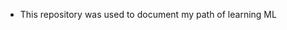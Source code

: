 - This repository was used to document my path of learning ML
<!---
liuserendipity/liuserendipity is a ✨ special ✨ repository because its `README.md` (this file) appears on your GitHub profile.
You can click the Preview link to take a look at your changes.
--->
